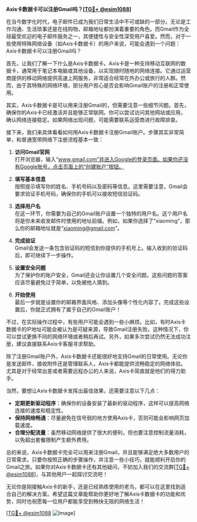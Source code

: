 **Axis卡数据卡可以注册Gmail吗？[[TG💪+ @esim1088](https://t.me/s/esim1088)]**

在当今数字化时代，电子邮件已成为我们日常生活中不可或缺的一部分。无论是工作沟通、生活琐事还是在线购物，邮箱地址都扮演着重要的角色。而Gmail作为全球最受欢迎的电子邮件服务之一，其便捷性与安全性深受用户喜爱。然而，对于一些使用特殊网络设备（如Axis卡数据卡）的用户来说，可能会遇到一个问题：Axis卡数据卡可以注册Gmail吗？

首先，让我们了解一下什么是Axis卡数据卡。Axis卡是一种支持移动互联网的数据卡，通常用于笔记本电脑或其他设备，以实现随时随地的网络连接。它通过运营商提供的移动网络提供高速上网服务，非常适合经常在外办公或旅行的人群。然而，由于其特殊的网络环境，部分用户担心是否会影响Gmail账户的注册和正常使用。

其实，Axis卡数据卡是可以用来注册Gmail的，但需要注意一些细节问题。首先，确保你的Axis卡已经激活并且能够正常联网。你可以尝试访问其他网站或应用，确认网络连接稳定。如果网络出现问题，可能需要联系运营商进行故障排查。

接下来，我们来具体看看如何用Axis卡数据卡注册Gmail账户。步骤其实非常简单，和普通宽带网络下注册流程基本一致：

1. **访问Gmail官网**  
打开浏览器，输入“www.gmail.com”并进入Google的登录页面。如果你还没有Google账号，点击页面上的“创建账户”按钮。

2. **填写基本信息**  
按照提示填写你的姓名、手机号码以及密码等信息。这里需要注意，Gmail会要求验证手机号码，确保你的手机可以接收短信验证码。

3. **选择用户名**  
在这一环节，你需要为自己的Gmail账户设置一个独特的用户名。这个用户名将是你未来收发邮件时使用的地址前缀。例如，如果你选择了“xiaoming”，那么你的邮箱地址就是“xiaoming@gmail.com”。

4. **完成验证**  
Gmail会发送一条包含验证码的短信到你提供的手机号上。输入收到的验证码后，即可继续下一步操作。

5. **设置安全问题**  
为了保护你的账户安全，Gmail还会让你设置几个安全问题。这些问题的答案应该尽量避免过于简单，以免被他人猜到。

6. **开始使用**  
最后一步就是设置你的邮箱界面风格、添加头像等个性化内容了。完成这些设置后，你就正式拥有了属于自己的Gmail账户！

不过，在实际操作过程中，有些用户可能会遇到一些小麻烦。比如，有时Axis卡数据卡的IP地址可能会被认为是可疑来源，导致Gmail注册失败。这种情况下，你可以尝试更换不同的网络环境或者稍后再试。另外，如果多次尝试仍然无法成功注册，建议直接联系Axis卡客服寻求帮助。

除了注册Gmail账户外，Axis卡数据卡还能很好地支持Gmail的日常使用。无论你是发送邮件、接收附件还是管理联系人，Axis卡都能提供流畅稳定的网络体验。尤其是对于经常出差或者需要远程办公的人来说，Axis卡简直就是他们的得力助手。

当然，要想让Axis卡数据卡发挥出最佳效果，还需要注意以下几点：

- **定期更新驱动程序**：确保你的设备安装了最新的驱动程序，这样可以提高网络连接的速度和稳定性。
- **保持网络畅通**：尽量避免在信号弱的地方使用Axis卡，否则可能会影响网页加载速度。
- **合理分配流量**：虽然移动网络提供了很大的便利，但也要注意控制流量消耗，以免超出套餐限制产生额外费用。

总的来说，Axis卡数据卡完全可以用来注册Gmail，并且能够满足绝大多数用户的日常需求。只要你按照正确的步骤操作，并注意一些小技巧，就能顺利开启你的Gmail之旅。如果你对Axis卡数据卡还有其他疑问，不妨加入我们的交流群[[TG💪+ @esim1088](https://t.me/s/esim1088)]，与其他用户一起探讨交流吧！

无论你是刚接触Axis卡的新手，还是已经熟练使用的老鸟，都可以在这里找到适合自己的解决方案。希望这篇文章能帮助你更好地了解Axis卡数据卡的功能和优势，同时也祝愿每一位用户都能享受到畅快无阻的网络生活！  

[[TG💪+ @esim1088](https://t.me/s/esim1088) ![Image](https://i.postimg.cc/4NQfJmqS/Snipaste-2025-05-13-00-14-12.png)]